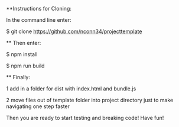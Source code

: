 **Instructions for Cloning:

In the command line enter:

$ git clone https://github.com/nconn34/projecttemplate

** Then enter:


$ npm install


$ npm run build

** Finally:


1 add in a folder for dist with index.html and bundle.js


2 move files out of template folder into project directory just to make navigating one step faster


Then you are ready to start testing and breaking code! Have fun!